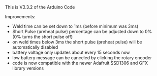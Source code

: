 This is V3.3.2 of the Arduino Code

Improvements:
- Weld time can be set down to 1ms (before minimum was 3ms)
- Short Pulse (preheat pulse) percentage can be adjusted down to 0% (0% turns the short pulse off)
- on weld times below 3ms the short pulse (preheat pulse) will be automatically disabled
- battery voltage only updates about every 15 seconds now
- low battery message can be canceled by clicking the rotary encoder
- code is now compatible with the newer Adafruit SSD1306 and GFX library versions
